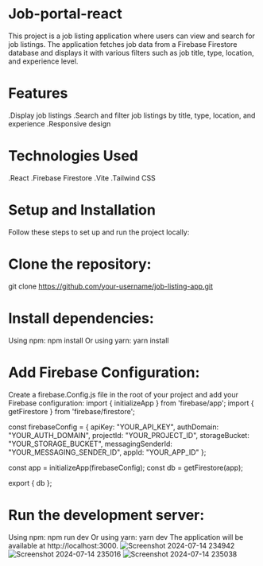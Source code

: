 # Job-portal-react
This project is a job listing application where users can view and search for job listings. The application fetches job data from a Firebase Firestore database and displays it with various filters such as job title, type, location, and experience level.

# Features
.Display job listings
.Search and filter job listings by title, type, location, and experience
.Responsive design
# Technologies Used
.React
.Firebase Firestore
.Vite
.Tailwind CSS
# Setup and Installation
Follow these steps to set up and run the project locally:

# Clone the repository:
git clone https://github.com/your-username/job-listing-app.git

# Install dependencies:
Using npm:
npm install
Or using yarn:
yarn install
# Add Firebase Configuration:
Create a firebase.Config.js file in the root of your project and add your Firebase configuration:
import { initializeApp } from 'firebase/app';
import { getFirestore } from 'firebase/firestore';

const firebaseConfig = {
  apiKey: "YOUR_API_KEY",
  authDomain: "YOUR_AUTH_DOMAIN",
  projectId: "YOUR_PROJECT_ID",
  storageBucket: "YOUR_STORAGE_BUCKET",
  messagingSenderId: "YOUR_MESSAGING_SENDER_ID",
  appId: "YOUR_APP_ID"
};

const app = initializeApp(firebaseConfig);
const db = getFirestore(app);

export { db };
# Run the development server:

Using npm:
npm run dev
Or using yarn:
yarn dev
The application will be available at http://localhost:3000.
![Screenshot 2024-07-14 234942](https://github.com/user-attachments/assets/b1765f61-6ab0-450b-8b6c-77c136960f40)
![Screenshot 2024-07-14 235016](https://github.com/user-attachments/assets/4dea7e01-ac79-46ee-aeb3-c37f67584358)
![Screenshot 2024-07-14 235038](https://github.com/user-attachments/assets/7cd7aa2d-af6c-465c-894d-7f65db0f7c7a)
